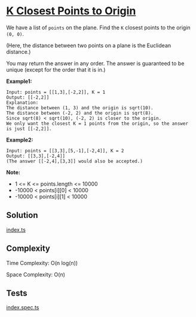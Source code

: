 # [K Closest Points to Origin](https://leetcode.com/problems/k-closest-points-to-origin/)

We have a list of `points` on the plane. Find the `K` closest points to the origin `(0, 0)`.

(Here, the distance between two points on a plane is the Euclidean distance.)

You may return the answer in any order. The answer is guaranteed to be unique (except for the order that it is in.)

**Example1:**

```
Input: points = [[1,3],[-2,2]], K = 1
Output: [[-2,2]]
Explanation:
The distance between (1, 3) and the origin is sqrt(10).
The distance between (-2, 2) and the origin is sqrt(8).
Since sqrt(8) < sqrt(10), (-2, 2) is closer to the origin.
We only want the closest K = 1 points from the origin, so the answer is just [[-2,2]].
```

**Example2:**

```
Input: points = [[3,3],[5,-1],[-2,4]], K = 2
Output: [[3,3],[-2,4]]
(The answer [[-2,4],[3,3]] would also be accepted.)
```

**Note:**

- 1 <= K <= points.length <= 10000
- -10000 < points[i][0] < 10000
- -10000 < points[i][1] < 10000

## Solution

[index.ts](https://github.com/kutyepov/May-LeetCoding-Challenge/blob/master/src/k-closest-points-to-origin/index.ts)

## Complexity

Time Complexity: O(n log(n))

Space Complexity: O(n)

## Tests

[index.spec.ts](https://github.com/kutyepov/May-LeetCoding-Challenge/blob/master/src/k-closest-points-to-origin/index.spec.ts)
